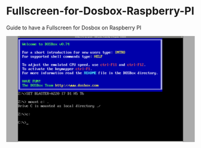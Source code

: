 # Fullscreen-for-Dosbox-Raspberry-PI
Guide to have a Fullscreen for Dosbox on Raspberry PI


![](https://raw.githubusercontent.com/spartrekus/Fullscreen-for-Dosbox-Raspberry-PI/master/dosbox-rpi-pic.png)

